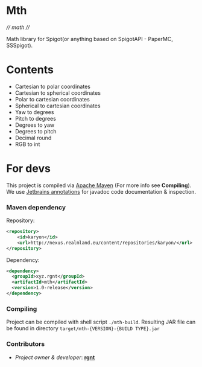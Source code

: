 # Mth
*// math //*

Math library for Spigot(or anything based on SpigotAPI - PaperMC, SSSpigot).

# Contents
- Cartesian to polar coordinates 
- Cartesian to spherical coordinates
- Polar to cartesian coordinates 
- Spherical to cartesian coordinates
- Yaw to degrees
- Pitch to degrees
- Degrees to yaw
- Degrees to pitch
- Decimal round
- RGB to int

# For devs
This project is compiled via [Apache Maven](https://maven.apache.org/) (For more info see **Compiling**). 
We use [Jetbrains annotations](https://mvnrepository.com/artifact/org.jetbrains/annotations/16.0.1) for javadoc code documentation & inspection.
### Maven dependency
Repository:
```xml
<repository>
    <id>karyon</id>
    <url>http://nexus.realmland.eu/content/repositories/karyon/</url>
</repository>
```
Dependency:
```xml
<dependency>
  <groupId>xyz.rgnt</groupId>
  <artifactId>mth</artifactId>
  <version>1.0-release</version>
</dependency>
```


### Compiling
Project can be compiled with shell script `./mth-build`. Resulting JAR file can be found in directory `target/mth-{VERSION}-{BUILD TYPE}.jar`

### Contributors
- *Project owner & developer*: [**rgnt**](https://rgnter.github.io)
